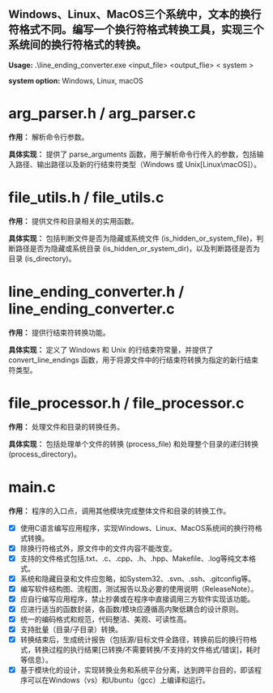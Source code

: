 ## Windows、Linux、MacOS三个系统中，文本的换行符格式不同。编写一个换行符格式转换工具，实现三个系统间的换行符格式的转换。

**Usage:** .\line_ending_converter.exe <input_file> <output_flie> < system >

**system option:** Windows, Linux, macOS


# arg_parser.h / arg_parser.c
**作用：** 解析命令行参数。

**具体实现：** 提供了 parse_arguments 函数，用于解析命令行传入的参数，包括输入路径、输出路径以及新的行结束符类型（Windows 或 Unix[Linux\macOS]）。

# file_utils.h / file_utils.c
**作用：** 提供文件和目录相关的实用函数。

**具体实现：** 包括判断文件是否为隐藏或系统文件 (is_hidden_or_system_file)，判断路径是否为隐藏或系统目录 (is_hidden_or_system_dir)，以及判断路径是否为目录 (is_directory)。

# line_ending_converter.h / line_ending_converter.c
**作用：** 提供行结束符转换功能。

**具体实现：** 定义了 Windows 和 Unix 的行结束符常量，并提供了 convert_line_endings 函数，用于将源文件中的行结束符转换为指定的新行结束符类型。

# file_processor.h / file_processor.c
**作用：** 处理文件和目录的转换任务。

**具体实现：** 包括处理单个文件的转换 (process_file) 和处理整个目录的递归转换 (process_directory)。

# main.c
**作用：** 程序的入口点，调用其他模块完成整体文件和目录的转换工作。


- [x] 使用C语言编写应用程序，实现Windows、Linux、MacOS系统间的换行符格式转换。
- [x] 除换行符格式外，原文件中的文件内容不能改变。
- [x] 支持的文件格式包括.txt、.c、.cpp、.h、.hpp、Makefile、.log等纯文本格式。
- [x] 系统和隐藏目录和文件应忽略，如System32、.svn、.ssh、.gitconfig等。
- [x] 编写软件结构图、流程图，测试报告以及必要的使用说明（ReleaseNote）。
- [x] 应自行编写应用程序，禁止抄袭或在程序中直接调用三方软件实现该功能。
- [x] 应进行适当的函数封装，各函数/模块应遵循高内聚低耦合的设计原则。
- [x] 统一的编码格式和规范，代码整洁、美观、可读性高。
- [x] 支持批量（目录/子目录）转换。
- [x] 转换结束后，生成统计报告（包括源/目标文件全路径，转换前后的换行符格式，转换过程的执行结果[已转换/不需要转换/不支持的文件格式/错误]，耗时等信息）。
- [x] 基于模块化的设计，实现转换业务和系统平台分离，达到跨平台目的，即该程序可以在Windows（vs）和Ubuntu（gcc）上编译和运行。
